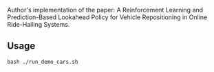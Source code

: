 Author's implementation of the paper: A Reinforcement Learning and Prediction-Based Lookahead Policy for Vehicle Repositioning in Online Ride-Hailing Systems.

## Usage

```
bash ./run_demo_cars.sh
```
